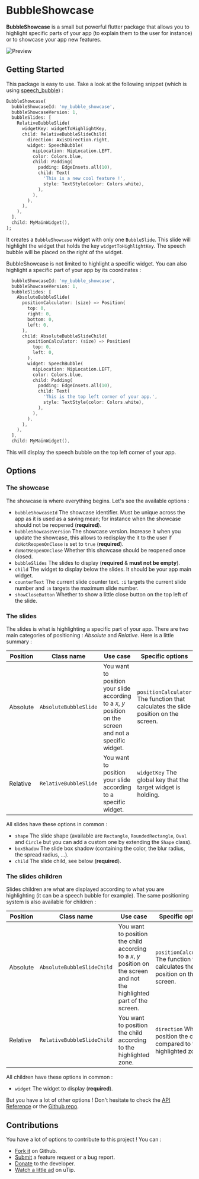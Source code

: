 # BubbleShowcase

**BubbleShowcase** is a small but powerful flutter package that allows you to highlight
specific parts of your app (to explain them to the user for instance) or to showcase your app new features.

![Preview](https://github.com/Skyost/BubbleShowcase/blob/master/screenshots/preview.gif)

## Getting Started

This package is easy to use.
Take a look at the following snippet (which is using [speech_bubble](https://pub.dev/packages/speech_bubble)) :

```dart
BubbleShowcase(
  bubbleShowcaseId: 'my_bubble_showcase',
  bubbleShowcaseVersion: 1,
  bubbleSlides: [
    RelativeBubbleSlide(
      widgetKey: widgetToHighlightKey,
      child: RelativeBubbleSlideChild(
        direction: AxisDirection.right,
        widget: SpeechBubble(
          nipLocation: NipLocation.LEFT,
          color: Colors.blue,
          child: Padding(
            padding: EdgeInsets.all(10),
            child: Text(
              'This is a new cool feature !',
              style: TextStyle(color: Colors.white),
            ),
          ),
        ),
      ),
    ),
  ],
  child: MyMainWidget(),
);
```

It creates a `BubbleShowcase` widget with only one `BubbleSlide`.
This slide will highlight the widget that holds the key `widgetToHighlightKey`.
The speech bubble will be placed on the right of the widget.

BubbleShowcase is not limited to highlight a specific widget. You can also highlight a specific part of your app by its coordinates :

```dart
  bubbleShowcaseId: 'my_bubble_showcase',
  bubbleShowcaseVersion: 1,
  bubbleSlides: [
    AbsoluteBubbleSlide(
      positionCalculator: (size) => Position(
        top: 0,
        right: 0,
        bottom: 0,
        left: 0,
      ),
      child: AbsoluteBubbleSlideChild(
        positionCalculator: (size) => Position(
          top: 0,
          left: 0,
        ),
        widget: SpeechBubble(
          nipLocation: NipLocation.LEFT,
          color: Colors.blue,
          child: Padding(
            padding: EdgeInsets.all(10),
            child: Text(
              'This is the top left corner of your app.',
              style: TextStyle(color: Colors.white),
            ),
          ),
        ),
      ),
    ),
  ],
  child: MyMainWidget(),
```

This will display the speech bubble on the top left corner of your app.

## Options

### The showcase

The showcase is where everything begins. Let's see the available options :

* `bubbleShowcaseId` The showcase identifier. Must be unique across the app as it is used as a saving mean; for instance when the showcase should not be reopened (**required**).
* `bubbleShowcaseVersion` The showcase version. Increase it when you update the showcase, this allows to redisplay the it to the user if `doNotReopenOnClose` is set to `true` (**required**).
* `doNotReopenOnClose` Whether this showcase should be reopened once closed.
* `bubbleSlides` The slides to display (**required** & **must not be empty**).
* `child` The widget to display below the slides. It should be your app main widget.
* `counterText` The current slide counter text. `:i` targets the current slide number and `:n` targets the maximum slide number.
* `showCloseButton` Whether to show a little close button on the top left of the slide.

### The slides

The slides is what is highlighting a specific part of your app.
There are two main categories of positioning : _Absolute_ and _Relative_. Here is a little summary :

| Position | Class name            | Use case                                                                                                  | Specific options                                                                    |
|----------|-----------------------|-----------------------------------------------------------------------------------------------------------|-------------------------------------------------------------------------------------|
| Absolute | `AbsoluteBubbleSlide` | You want to position your slide according to a _x_, _y_ position on the screen and not a specific widget. | `positionCalculator` The function that calculates the slide position on the screen. |
| Relative | `RelativeBubbleSlide` | You want to position your slide according to a specific widget.                                           | `widgetKey` The global key that the target widget is holding.                       |

All slides have these options in common :

* `shape` The slide shape (available are `Rectangle`, `RoundedRectangle`, `Oval` and `Circle` but you can add a custom one by extending the `Shape` class).
* `boxShadow` The slide box shadow (containing the color, the blur radius, the spread radius, ...).
* `child` The slide child, see below (**required**).

### The slides children

Slides children are what are displayed according to what you are highlighting (it can be a speech bubble for example).
The same positioning system is also available for children :

| Position | Class name                 | Use case                                                                                                                  | Specific options                                                                    |
|----------|----------------------------|---------------------------------------------------------------------------------------------------------------------------|-------------------------------------------------------------------------------------|
| Absolute | `AbsoluteBubbleSlideChild` | You want to position the child according to a _x_, _y_ position on the screen and not the highlighted part of the screen. | `positionCalculator` The function that calculates the child position on the screen. |
| Relative | `RelativeBubbleSlideChild` | You want to position the child according to the highlighted zone.                                                         | `direction` Where to position the child compared to the highlighted zone.           |

All children have these options in common :

* `widget` The widget to display (**required**).

But you have a lot of other options !
Don't hesitate to check the [API Reference](https://pub.dev/documentation/bubble_showcase/latest/) or the [Github repo](https://github.com/Skyost/BubbleShowcase).

## Contributions

You have a lot of options to contribute to this project ! You can :

* [Fork it](https://github.com/Skyost/BubbleShowcase/fork) on Github.
* [Submit](https://github.com/Skyost/BubbleShowcase/issues/new/choose) a feature request or a bug report.
* [Donate](https://paypal.me/Skyost) to the developer.
* [Watch a little ad](https://utip.io/skyost) on uTip.
